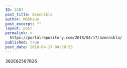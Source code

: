 ```yaml
---
ID: 2207
post_title: Azonnikla
author: MGShaun
post_excerpt: ""
layout: post
permalink: >
  https://portalrepository.com/2018/04/17/azonnikla/
published: true
post_date: 2018-04-17 04:30:53
---
```

<pre>302E02507B26</pre>